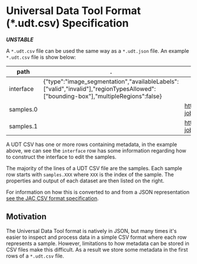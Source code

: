 # Universal Data Tool Format (*.udt.csv) Specification

***UNSTABLE***

A `*.udt.csv` file can be used the same way as a `*.udt.json` file. An example `*.udt.csv` file is show below:

| path      | .                                                                                                                                 | imageUrl                                                                              | output | output.regionType | output.centerX    | output.centerY    | output.width      | output.height     | output.classification | output.labels | output.color      |
|-----------|-----------------------------------------------------------------------------------------------------------------------------------|---------------------------------------------------------------------------------------|--------|-------------------|-------------------|-------------------|-------------------|-------------------|-----------------------|---------------|-------------------|
| interface | {"type":"image_segmentation","availableLabels":["valid","invalid"],"regionTypesAllowed":["bounding-box"],"multipleRegions":false} |                                                                                       |        |                   |                   |                   |                   |                   |                       |               |                   |
| samples.0 |                                                                                                                                   | https://s3.amazonaws.com/asset.workaround.online/example-jobs/sticky-notes/image1.jpg |        | bounding-box      | 0.284214473190851 | 0.331271091113611 | 0.364454443194601 | 0.111361079865017 | valid                 |               | hsl(185,100%,50%) |
| samples.1 |                                                                                                                                   | https://s3.amazonaws.com/asset.workaround.online/example-jobs/sticky-notes/image2.jpg | null   |                   |                   |                   |                   |                   |                       |               |                   |


A UDT CSV has one or more rows containing metadata, in the example above, we can see the `interface` row has some information regarding how to construct the interface to edit the samples.

The majority of the lines of a UDT CSV file are the samples. Each sample row starts with `samples.XXX` where `XXX` is the index of the sample. The properties and output of each dataset are then listed on the right.

For information on how this is converted to and from a JSON representation [see the JAC CSV format specification](https://github.com/seveibar/jac-format).

## Motivation

The Universal Data Tool format is natively in JSON, but many times it's easier to inspect and process data in a simple CSV format where each row represents a sample. However, limitations to how metadata can be stored in CSV files make this difficult. As a result we store some metadata in the first rows of a `*.udt.csv` file.
